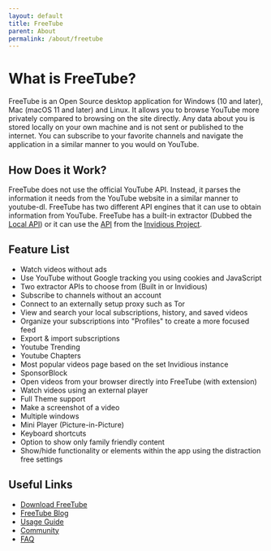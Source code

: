 ```yaml
---
layout: default
title: FreeTube
parent: About
permalink: /about/freetube
---
```


# What is FreeTube?

FreeTube is an Open Source desktop application for Windows (10 and later), Mac (macOS 11 and later) and Linux. It allows you to browse YouTube more privately compared to browsing on the site directly. Any data about you is stored locally on your own machine and is not sent or published to the internet. You can subscribe to your favorite channels and navigate the application in a similar manner to you would on YouTube.

## How Does it Work?

FreeTube does not use the official YouTube API. Instead, it parses the information it needs from the YouTube website in a similar manner to youtube-dl. FreeTube has two different API engines that it can use to obtain information from YouTube. FreeTube has a built-in extractor (Dubbed the [Local API](/usage/local-api/)) or it can use the [API](/usage/invidious-api) from the [Invidious Project](/about/invidious).

## Feature List

- Watch videos without ads
- Use YouTube without Google tracking you using cookies and JavaScript
- Two extractor APIs to choose from (Built in or Invidious)
- Subscribe to channels without an account
- Connect to an externally setup proxy such as Tor
- View and search your local subscriptions, history, and saved videos
- Organize your subscriptions into "Profiles" to create a more focused feed
- Export & import subscriptions
- Youtube Trending
- Youtube Chapters
- Most popular videos page based on the set Invidious instance
- SponsorBlock
- Open videos from your browser directly into FreeTube (with extension)
- Watch videos using an external player
- Full Theme support
- Make a screenshot of a video
- Multiple windows
- Mini Player (Picture-in-Picture)
- Keyboard shortcuts
- Option to show only family friendly content
- Show/hide functionality or elements within the app using the distraction free settings

## Useful Links

- [Download FreeTube](https://freetubeapp.io/#download)
- [FreeTube Blog](https://blog.freetubeapp.io/)
- [Usage Guide](/usage)
- [Community](/community)
- [FAQ](/faq)
